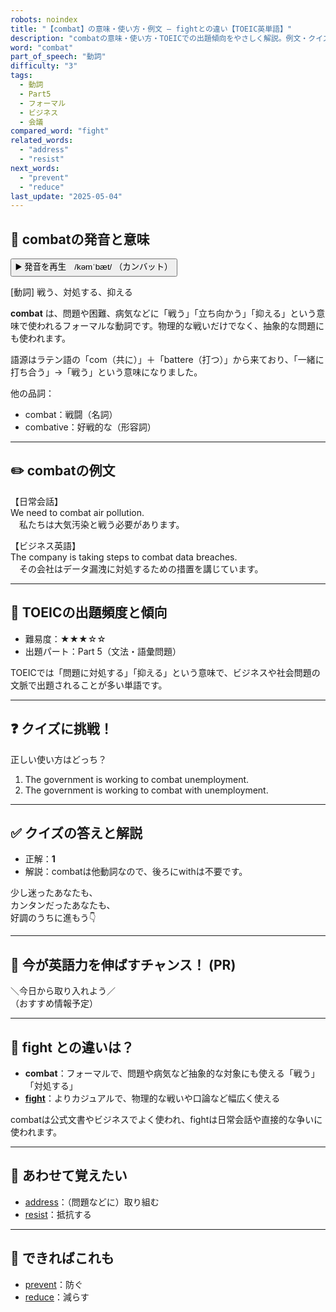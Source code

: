 ```yaml
---
robots: noindex
title: "【combat】の意味・使い方・例文 ― fightとの違い【TOEIC英単語】"
description: "combatの意味・使い方・TOEICでの出題傾向をやさしく解説。例文・クイズ付きでfightとの違いもわかりやすく学べます。"
word: "combat"
part_of_speech: "動詞"
difficulty: "3"
tags:
  - 動詞
  - Part5
  - フォーマル
  - ビジネス
  - 会議
compared_word: "fight"
related_words:
  - "address"
  - "resist"
next_words:
  - "prevent"
  - "reduce"
last_update: "2025-05-04"
---
```


## 🔰 combatの発音と意味

<button class="play-audio" onclick="playTTS('combat')">
  <span class="play-audio-main">
    ▶️ 発音を再生　/kəmˈbæt/
  </span>
  <span class="play-audio-sub">
    （カンバット）
  </span>
</button>

[動詞] 戦う、対処する、抑える

**combat** は、問題や困難、病気などに「戦う」「立ち向かう」「抑える」という意味で使われるフォーマルな動詞です。物理的な戦いだけでなく、抽象的な問題にも使われます。

語源はラテン語の「com（共に）」＋「battere（打つ）」から来ており、「一緒に打ち合う」→「戦う」という意味になりました。

他の品詞：  
- combat：戦闘（名詞）
- combative：好戦的な（形容詞）

---

## ✏️ combatの例文

【日常会話】  
We need to combat air pollution.  
　私たちは大気汚染と戦う必要があります。

【ビジネス英語】  
The company is taking steps to combat data breaches.  
　その会社はデータ漏洩に対処するための措置を講じています。

---

## 🎯 TOEICの出題頻度と傾向

- 難易度：★★★☆☆
- 出題パート：Part 5（文法・語彙問題）

TOEICでは「問題に対処する」「抑える」という意味で、ビジネスや社会問題の文脈で出題されることが多い単語です。

---

## ❓ クイズに挑戦！

正しい使い方はどっち？

1. The government is working to combat unemployment.  
2. The government is working to combat with unemployment.

---

## ✅ クイズの答えと解説

- 正解：**1**
- 解説：combatは他動詞なので、後ろにwithは不要です。

少し迷ったあなたも、  
カンタンだったあなたも、  
好調のうちに進もう👇️

---

## 🚀 今が英語力を伸ばすチャンス！ (PR)

<div class="info-center">
＼今日から取り入れよう／<br>  
（おすすめ情報予定）
</div>

---

## 🤔  fight との違いは？

- **combat**：フォーマルで、問題や病気など抽象的な対象にも使える「戦う」「対処する」
- **[fight](/word/fight)**：よりカジュアルで、物理的な戦いや口論など幅広く使える

combatは公式文書やビジネスでよく使われ、fightは日常会話や直接的な争いに使われます。

---

## 🧩 あわせて覚えたい

- [address](/word/address)：（問題などに）取り組む
- [resist](/word/resist)：抵抗する

---

## 📖 できればこれも

- [prevent](/word/prevent)：防ぐ
- [reduce](/word/reduce)：減らす

<!-- cvid: aid30_bid21 -->
